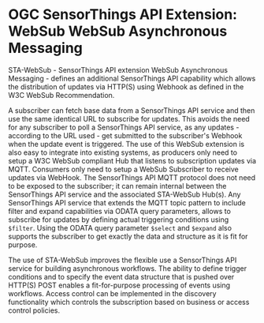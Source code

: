 # OGC SensorThings API Extension: WebSub WebSub Asynchronous Messaging

STA-WebSub - SensorThings API extension WebSub Asynchronous Messaging - defines an additional SensorThings API capability which allows the distribution of updates via HTTP(S) using Webhook as defined in the W3C WebSub Recommendation. 

A subscriber can fetch base data from a SensorThings API service and then use the same identical URL to subscribe for updates. This avoids the need for any subscriber to poll a SensorThings API service, as any updates - according to the URL used - get submitted to the subscriber's Webhook when the update event is triggered. The use of this WebSub extension is also easy to integrate into existing systems, as producers only need to setup a W3C WebSub compliant Hub that listens to subscription updates via MQTT. Consumers only need to setup a WebSub Subscriber to receive updates via WebHook. The SensorThings API MQTT protocol does not need to be exposed to the subscriber; it can remain internal between the SensorThings API service and the associated STA-WebSub Hub(s). Any SensorThings API service that extends the MQTT topic pattern to include filter and expand capabilities via ODATA query parameters, allows to subscribe for updates by defining actual triggering conditions using `$filter`. Using the ODATA query parameter `$select` and `$expand` also supports the subscriber to get exactly the data and structure as it is fit for purpose. 

The use of STA-WebSub improves the flexible use a SensorThings API service for building asynchronous workflows. The ability to define trigger conditions and to specify the event data structure that is pushed over HTTP(S) POST enables a fit-for-purpose processing of events using workflows. Access control can be implemented in the discovery functionality which controls the subscription based on business or access control policies.
